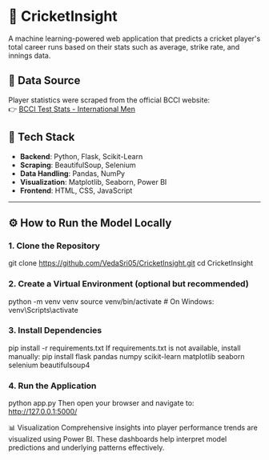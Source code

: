 # 🏏 CricketInsight

A machine learning-powered web application that predicts a cricket player's total career runs based on their stats such as average, strike rate, and innings data.

## 🔗 Data Source
Player statistics were scraped from the official BCCI website:  
👉 [BCCI Test Stats - International Men](https://www.bcci.tv/international/men/stats/test)

## 🧠 Tech Stack

- **Backend**: Python, Flask, Scikit-Learn
- **Scraping**: BeautifulSoup, Selenium
- **Data Handling**: Pandas, NumPy
- **Visualization**: Matplotlib, Seaborn, Power BI
- **Frontend**: HTML, CSS, JavaScript

---

## ⚙️ How to Run the Model Locally

### 1. Clone the Repository
git clone https://github.com/VedaSri05/CricketInsight.git
cd CricketInsight
### 2. Create a Virtual Environment (optional but recommended)
python -m venv venv
source venv/bin/activate  # On Windows: venv\Scripts\activate
### 3. Install Dependencies
pip install -r requirements.txt
If requirements.txt is not available, install manually:
pip install flask pandas numpy scikit-learn matplotlib seaborn selenium beautifulsoup4
### 4. Run the Application
python app.py
Then open your browser and navigate to:
http://127.0.0.1:5000/

📊 Visualization
Comprehensive insights into player performance trends are visualized using Power BI. These dashboards help interpret model predictions and underlying patterns effectively.
